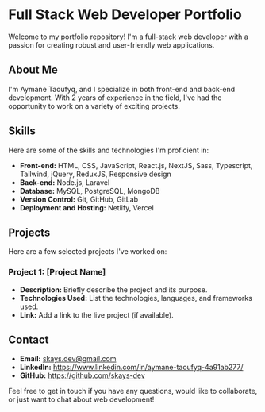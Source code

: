 # Full Stack Web Developer Portfolio

Welcome to my portfolio repository! I'm a full-stack web developer with a passion for creating robust and user-friendly web applications.

## About Me

I'm Aymane Taoufyq, and I specialize in both front-end and back-end development. With 2 years of experience in the field, I've had the opportunity to work on a variety of exciting projects.

## Skills

Here are some of the skills and technologies I'm proficient in:

- **Front-end:** HTML, CSS, JavaScript, React.js, NextJS, Sass, Typescript, Tailwind, jQuery, ReduxJS, Responsive design
- **Back-end:** Node.js, Laravel
- **Database:** MySQL, PostgreSQL, MongoDB
- **Version Control:** Git, GitHub, GitLab
- **Deployment and Hosting:** Netlify, Vercel

## Projects

Here are a few selected projects I've worked on:

### Project 1: [Project Name]

- **Description:** Briefly describe the project and its purpose.
- **Technologies Used:** List the technologies, languages, and frameworks used.
- **Link:** Add a link to the live project (if available).

## Contact

- **Email:** <skays.dev@gmail.com>
- **LinkedIn:** <https://www.linkedin.com/in/aymane-taoufyq-4a91ab277/>
- **GitHub:** <https://github.com/skays-dev>

Feel free to get in touch if you have any questions, would like to collaborate, or just want to chat about web development!
